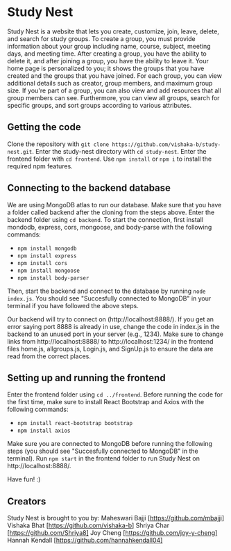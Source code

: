 # Study Nest
Study Nest is a website that lets you create, customize, join, leave, delete, and search for study groups. To create a group, you must provide information about your group including name, course, subject, meeting days, and meeting time. After creating a group, you have the ability to delete it, and after joining a group, you have the ability to leave it. Your home page is personalized to you; it shows the groups that you have created and the groups that you have joined. For each group, you can view additional details such as creator, group members, and maximum group size. If you're part of a group, you can also view and add resources that all group members can see. Furthermore, you can view all groups, search for specific groups, and sort groups according to various attributes.

## Getting the code
Clone the repository with `git clone https://github.com/vishaka-b/study-nest.git`. Enter the study-nest directory with `cd study-nest`. Enter the frontend folder with `cd frontend`. Use `npm install` or `npm i` to install the required npm features.

## Connecting to the backend database
We are using MongoDB atlas to run our database. Make sure that you have a folder called backend after the cloning from the steps above. Enter the backend folder using `cd backend`. To start the connection, first install mondodb, express, cors, mongoose, and body-parse with the following commands:
- `npm install mongodb`
- `npm install express`
- `npm install cors`
- `npm install mongoose`
- `npm install body-parser`

Then, start the backend and connect to the database by running `node index.js`. You should see "Succesfully connected to MongoDB" in your terminal if you have followed the above steps.

Our backend will try to connect on (http://localhost:8888/). If you get an error saying port 8888 is already in use, change the code in index.js in the backend to an unused port in your server (e.g., 1234). Make sure to change links from http://localhost:8888/ to http://localhost:1234/ in the frontend files home.js, allgroups.js, Login.js, and SignUp.js to ensure the data are read from the correct places.

## Setting up and running the frontend
Enter the frontend folder using `cd ../frontend`. Before running the code for the first time, make sure to install React Bootstrap and Axios with the following commands:
- `npm install react-bootstrap bootstrap`
- `npm install axios`

Make sure you are connected to MongoDB before running the following steps (you should see "Succesfully connected to MongoDB" in the terminal).
Run `npm start` in the frontend folder to run Study Nest on http://localhost:8888/.

Have fun! :)

## Creators
Study Nest is brought to you by:
Maheswari Bajji [https://github.com/mbajji]
Vishaka Bhat [https://github.com/vishaka-b]
Shriya Char [https://github.com/Shriya8]
Joy Cheng [https://github.com/joy-y-cheng]
Hannah Kendall [https://github.com/hannahkendall04]